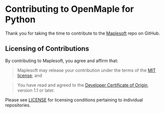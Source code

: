 # Contributing to OpenMaple for Python

Thank you for taking the time to contribute to the [Maplesoft](https://github.com/maplesoft) repo on GitHub.

## Licensing of Contributions

By contributing to Maplesoft, you agree and affirm that:

> Maplesoft may release your contribution under the terms of the [MIT license](https://opensource.org/licenses/MIT); and

> You have read and agreed to the [Developer Certificate of Origin](http://developercertificate.org/), version 1.1 or later.

Please see [LICENSE](LICENSE) for licensing conditions pertaining
to individual repositories.
